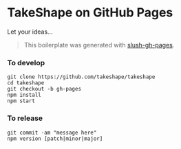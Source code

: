 # TakeShape on GitHub Pages

Let your ideas...

> This boilerplate was generated with [slush-gh-pages](https://github.com/ronik-design/slush-gh-pages).

### To develop

```
git clone https://github.com/takeshape/takeshape
cd takeshape
git checkout -b gh-pages
npm install
npm start
```

### To release

```
git commit -am "message here"
npm version [patch|minor|major]
```
